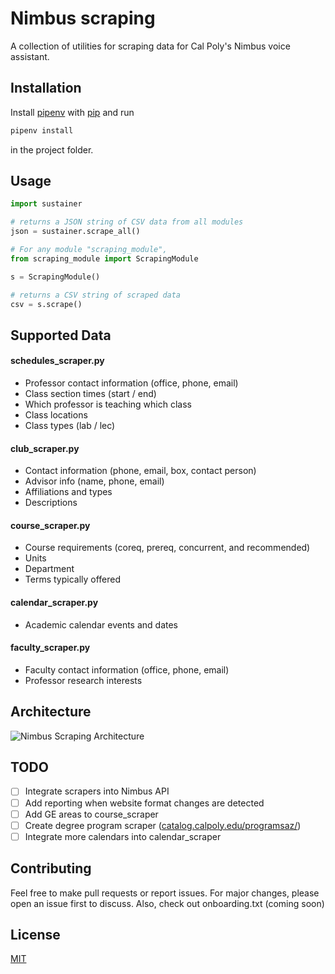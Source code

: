 # Nimbus scraping
A collection of utilities for scraping data for Cal Poly's Nimbus voice assistant.

## Installation
Install [pipenv](https://pipenv.readthedocs.io/en/latest/) with [pip](https://pip.pypa.io/en/stable/) and run
```bash
pipenv install
```
in the project folder.

## Usage
```python
import sustainer

# returns a JSON string of CSV data from all modules
json = sustainer.scrape_all()
```

```python
# For any module "scraping_module",
from scraping_module import ScrapingModule

s = ScrapingModule()

# returns a CSV string of scraped data
csv = s.scrape()
```

## Supported Data
#### schedules_scraper.py
* Professor contact information (office, phone, email)
* Class section times (start / end)
* Which professor is teaching which class
* Class locations
* Class types (lab / lec)

#### club_scraper.py
* Contact information (phone, email, box, contact person)
* Advisor info (name, phone, email)
* Affiliations and types
* Descriptions

#### course_scraper.py
* Course requirements (coreq, prereq, concurrent, and recommended)
* Units
* Department
* Terms typically offered

#### calendar_scraper.py
* Academic calendar events and dates

#### faculty_scraper.py
* Faculty contact information (office, phone, email)
* Professor research interests

## Architecture
![Nimbus Scraping Architecture](https://i.imgur.com/ongMSm6.png)

## TODO

- [ ] Integrate scrapers into Nimbus API
- [ ] Add reporting when website format changes are detected
- [ ] Add GE areas to course_scraper
- [ ] Create degree program scraper ([catalog.calpoly.edu/programsaz/](http://catalog.calpoly.edu/programsaz/))
- [ ] Integrate more calendars into calendar_scraper

## Contributing
Feel free to make pull requests or report issues. For major changes, please open an issue first to discuss. Also, check out onboarding.txt (coming soon)


## License
[MIT](https://choosealicense.com/licenses/mit/)
